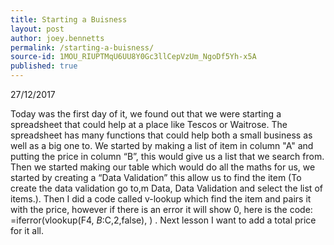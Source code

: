 ```yaml
---
title: Starting a Buisness
layout: post
author: joey.bennetts
permalink: /starting-a-buisness/
source-id: 1MOU_RIUPTMqU6UU8Y0Gc3llCepVzUm_NgoDf5Yh-x5A
published: true
---
```

27/12/2017

Today was the first day of it, we found out that we were starting a spreadsheet that could help at a place like Tescos or Waitrose. The spreadsheet has many functions that could help both a small business as well as a big one to. We started by making a list of item in column "A" and putting the price in column “B”, this would give us a list that we search from. Then we started making our table which would do all the maths for us, we started by creating a “Data Validation” this allow us to find the item (To create the data validation go to,m Data, Data Validation and select the list of items.). Then I did a code called v-lookup which find the item and pairs it with the price, however if there is an error it will show 0, here is the code: =iferror(vlookup(F4, $B:$C,2,false), )    . Next lesson I want to add a total price for it all.

